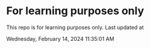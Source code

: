 # For learning purposes only
This repo is for learning purposes only.
Last updated at

Wednesday, February 14, 2024 11:35:01 AM

